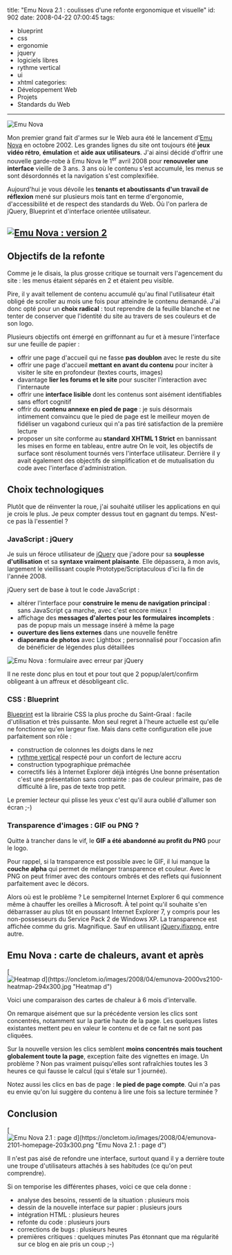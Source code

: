 title: "Emu Nova 2.1 : coulisses d'une refonte ergonomique et visuelle"
id: 902
date: 2008-04-22 07:00:45
tags:
- blueprint
- css
- ergonomie
- jquery
- logiciels libres
- rythme vertical
- ui
- xhtml
categories:
- Développement Web
- Projets
- Standards du Web
---

![Emu Nova](https://oncletom.io/images/2008/04/emunova.gif)

Mon premier grand fait d'armes sur le Web aura été le lancement d'[Emu Nova](http://www.emunova.net/) en octobre 2002\. Les grandes lignes du site ont toujours été **jeux vidéo rétro**, **émulation** et **aide aux utilisateurs**.
J'ai ainsi décidé d'offrir une nouvelle garde-robe à Emu Nova le 1<sup>er</sup> avril 2008 pour **renouveler une interface** vieille de 3 ans. 3 ans où le contenu s'est accumulé, les menus se sont désordonnés et la navigation s'est complexifiée.

Aujourd'hui je vous dévoile les **tenants et aboutissants d'un travail de réflexion** mené sur plusieurs mois tant en terme d'ergonomie, d'accessibilité et de respect des standards du Web.
Où l'on parlera de jQuery, Blueprint et d'interface orientée utilisateur.
<!--more-->

## [![Emu Nova : version 2](https://oncletom.io/images/2008/04/emunova-2010-227x300.png)](https://oncletom.io/images/2008/04/emunova-2010.png)

## Objectifs de la refonte

Comme je le disais, la plus grosse critique se tournait vers l'agencement du site : les menus étaient séparés en 2 et étaient peu visible.

Pire, il y avait tellement de contenu accumulé qu'au final l'utilisateur était obligé de scroller au mois une fois pour atteindre le contenu demandé.
J'ai donc opté pour un **choix radical** : tout reprendre de la feuille blanche et ne tenter de conserver que l'identité du site au travers de ses couleurs et de son logo.

Plusieurs objectifs ont émergé en griffonnant au fur et à mesure l'interface sur une feuille de papier :

*   offrir une page d'accueil qui ne fasse **pas doublon** avec le reste du site
*   offrir une page d'accueil **mettant en avant du contenu** pour inciter à visiter le site en profondeur (textes courts, images)
*   davantage **lier les forums et le site** pour susciter l'interaction avec l'internaute
*   offrir une **interface lisible** dont les contenus sont aisément identifiables sans effort cognitif
*   offrir du **contenu annexe en pied de page** : je suis désormais intimement convaincu que le pied de page est le meilleur moyen de fidéliser un vagabond curieux qui n'a pas tiré satisfaction de la première lecture
*   proposer un site conforme au **standard XHTML 1 Strict** en bannissant les mises en forme en tableau, entre autre
On le voit, les objectifs de surface sont résolument tournés vers l'interface utilisateur. Derrière il y avait également des objectifs de simplification et de mutualisation du code avec l'interface d'administration.

## Choix technologiques

Plutôt que de réinventer la roue, j'ai souhaité utiliser les applications en qui je crois le plus. Je peux compter dessus tout en gagnant du temps. N'est-ce pas là l'essentiel ?

### JavaScript : jQuery

Je suis un féroce utilisateur de [jQuery](http://jquery.com/) que j'adore pour sa **souplesse d'utilisation** et sa **syntaxe vraiment plaisante**. Elle dépassera, à mon avis, largement le vieillissant couple Prototype/Scriptaculous d'ici la fin de l'année 2008.

jQuery sert de base à tout le code JavaScript :

*   altérer l'interface pour **construire le menu de navigation principal** : sans JavaScript ça marche, avec c'est encore mieux !
*   affichage des **messages d'alertes pour les formulaires incomplets** : pas de popup mais un message inséré à même la page
*   **ouverture des liens externes** dans une nouvelle fenêtre
*   **diaporama de photos** avec Lightbox ; personnalisé pour l'occasion afin de bénéficier de légendes plus détaillées

![Emu Nova : formulaire avec erreur par jQuery](https://oncletom.io/images/2008/04/emunova-jquery-form.png)

Il ne reste donc plus en tout et pour tout que 2 popup/alert/confirm obligeant à un affreux et désobligeant clic.

### CSS : Blueprint

[Blueprint](http://code.google.com/p/blueprintcss/) est la librairie CSS la plus proche du Saint-Graal : facile d'utilisation et très puissante. Mon seul regret à l'heure actuelle est qu'elle ne fonctionne qu'en largeur fixe. Mais dans cette configuration elle joue parfaitement son rôle :

*   construction de colonnes les doigts dans le nez
*   [rythme vertical](http://www.biologeek.com/journal/index.php/l-importance-du-rythme-vertical-en-design-css) respecté pour un confort de lecture accru
*   construction typographique prémachée
*   correctifs liés à Internet Explorer déjà intégrés
Une bonne présentation c'est une présentation sans contrainte : pas de couleur primaire, pas de difficulté à lire, pas de texte trop petit.

Le premier lecteur qui plisse les yeux c'est qu'il aura oublié d'allumer son écran ;-)

### Transparence d'images : GIF ou PNG ?

Quitte à trancher dans le vif, le **GIF a été abandonné au profit du PNG** pour le logo.

Pour rappel, si la transparence est possible avec le GIF, il lui manque la **couche alpha** qui permet de mélanger transparence et couleur. Avec le PNG on peut frimer avec des contours ombrés et des reflets qui fusionnent parfaitement avec le décors.

Alors où est le problème ? Le sempiternel Internet Explorer 6 qui commence même à chauffer les oreilles à Microsoft. À tel point qu'il souhaite s'en débarrasser au plus tôt en poussant Internet Explorer 7, y compris pour les non-possesseurs du Service Pack 2 de Windows XP.
La transparence est affichée comme du gris. Magnifique. Sauf en utilisant [jQuery.ifixpng](http://jquery.khurshid.com/ifixpng.php), entre autre.

## Emu Nova : carte de chaleurs, avant et après

[![Heatmap d\](https://oncletom.io/images/2008/04/emunova-2000vs2100-heatmap-294x300.jpg "Heatmap d\")](https://oncletom.io/images/2008/04/emunova-2000vs2100-heatmap.jpg)

Voici une comparaison des cartes de chaleur à 6 mois d'intervalle.

On remarque aisément que sur la précédente version les clics sont concentrés, notamment sur la partie haute de la page. Les quelques listes existantes mettent peu en valeur le contenu et de ce fait ne sont pas cliquées.

Sur la nouvelle version les clics semblent **moins concentrés mais touchent globalement toute la page**, exception faite des vignettes en image. Un problème ? Non pas vraiment puisqu'elles sont rafraîchies toutes les 3 heures ce qui fausse le calcul (qui s'étale sur 1 journée).

Notez aussi les clics en bas de page : **le pied de page compte**. Qui n'a pas eu envie qu'on lui suggère du contenu à lire une fois sa lecture terminée ?

## Conclusion

[![Emu Nova 2.1 : page d\](https://oncletom.io/images/2008/04/emunova-2101-homepage-203x300.png "Emu Nova 2.1 : page d\")](https://oncletom.io/images/2008/04/emunova-2101-homepage.png)

Il n'est pas aisé de refondre une interface, surtout quand il y a derrière toute une troupe d'utilisateurs attachés à ses habitudes (ce qu'on peut comprendre).

Si on temporise les différentes phases, voici ce que cela donne :

*   analyse des besoins, ressenti de la situation : plusieurs mois
*   dessin de la nouvelle interface sur papier : plusieurs jours
*   intégration HTML : plusieurs heures
*   refonte du code : plusieurs jours
*   corrections de bugs : plusieurs heures
*   premières critiques : quelques minutes
Pas étonnant que ma régularité sur ce blog en aie pris un coup ;-)